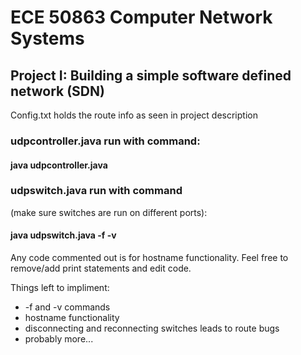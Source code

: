 # ECE  50863 Computer Network Systems
## Project I: Building a simple software defined network (SDN)

Config.txt holds the route info as seen in project description

### udpcontroller.java run with command:
#### java udpcontroller.java

### udpswitch.java run with command 
(make sure switches are run on different ports):
#### java udpswitch.java <switchID> <controller hostname> <switch port> -f <neighbor ID> -v
  


Any code commented out is for hostname functionality. Feel free to remove/add print statements and edit code.


Things left to impliment:
- -f and -v commands
- hostname functionality
- disconnecting and reconnecting switches leads to route bugs
- probably more...
